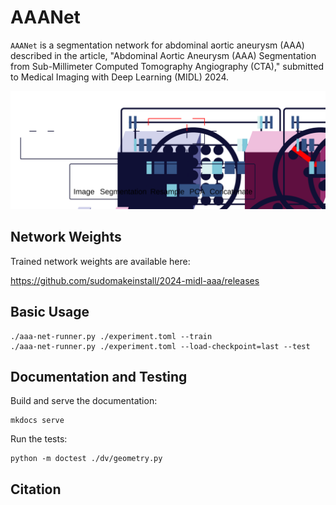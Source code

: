 # AAANet

`AAANet` is a segmentation network for abdominal aortic aneurysm (AAA) described in the article, "Abdominal Aortic Aneurysm (AAA) Segmentation from Sub-Millimeter Computed Tomography Angiography (CTA)," submitted to Medical Imaging with Deep Learning (MIDL) 2024.

![AAANet Architecture](fig-1-architecture.svg)

## Network Weights

Trained network weights are available here:

https://github.com/sudomakeinstall/2024-midl-aaa/releases

## Basic Usage

```
./aaa-net-runner.py ./experiment.toml --train
./aaa-net-runner.py ./experiment.toml --load-checkpoint=last --test
```

## Documentation and Testing

Build and serve the documentation:

```
mkdocs serve
```

Run the tests:

```
python -m doctest ./dv/geometry.py
```

## Citation

